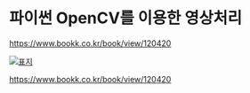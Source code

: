 # 파이썬 OpenCV를 이용한 영상처리

https://www.bookk.co.kr/book/view/120420

<a href="https://www.bookk.co.kr/book/view/120420">![표지](https://github.com/hjk7902/opencv/assets/13778400/6711f472-584d-42d7-b244-b4df6a40fcbc)</a>


https://www.bookk.co.kr/book/view/120420
